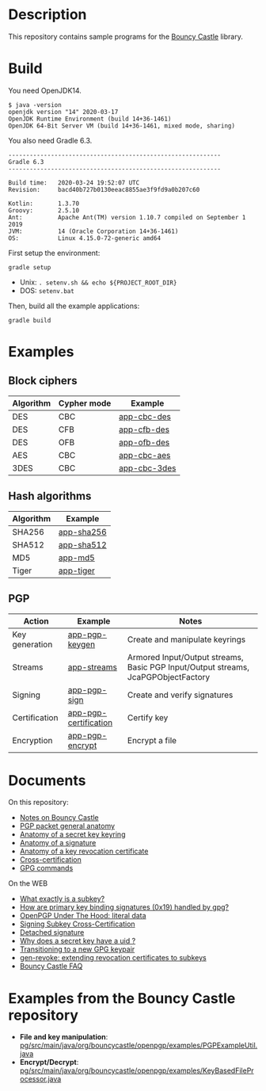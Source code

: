 # Description

This repository contains sample programs for the [Bouncy Castle](https://www.bouncycastle.org) library.

# Build

You need OpenJDK14.

    $ java -version
    openjdk version "14" 2020-03-17
    OpenJDK Runtime Environment (build 14+36-1461)
    OpenJDK 64-Bit Server VM (build 14+36-1461, mixed mode, sharing)
 
You also need Gradle 6.3.

    ------------------------------------------------------------
    Gradle 6.3
    ------------------------------------------------------------
    
    Build time:   2020-03-24 19:52:07 UTC
    Revision:     bacd40b727b0130eeac8855ae3f9fd9a0b207c60
    
    Kotlin:       1.3.70
    Groovy:       2.5.10
    Ant:          Apache Ant(TM) version 1.10.7 compiled on September 1 2019
    JVM:          14 (Oracle Corporation 14+36-1461)
    OS:           Linux 4.15.0-72-generic amd64

First setup the environment:

    gradle setup
    
* Unix: `. setenv.sh && echo ${PROJECT_ROOT_DIR}`
* DOS: `setenv.bat`
    
Then, build all the example applications:

    gradle build
    
# Examples

## Block ciphers

| Algorithm | Cypher mode | Example                      |
|-----------|-------------|------------------------------|
| DES       | CBC         | [app-cbc-des](app-cbc-des)   |
| DES       | CFB         | [app-cfb-des](app-cfb-des)   |
| DES       | OFB         | [app-ofb-des](app-ofb-des)   |
| AES       | CBC         | [app-cbc-aes](app-cbc-aes)   |
| 3DES      | CBC         | [app-cbc-3des](app-cbc-3des) |

## Hash algorithms

| Algorithm | Example                      |
|-----------|------------------------------|
| SHA256    | [app-sha256](app-sha256)     |
| SHA512    | [app-sha512](app-sha512)     |
| MD5       | [app-md5](app-md5)           |
| Tiger     | [app-tiger](app-tiger)       |

## PGP

| Action               | Example                                        | Notes                                                                              |
|----------------------|------------------------------------------------|------------------------------------------------------------------------------------|
| Key generation       | [app-pgp-keygen](app-pgp-keygen)               | Create and manipulate keyrings                                                     |
| Streams              | [app-streams](app-streams)                     | Armored Input/Output streams, Basic PGP Input/Output streams, JcaPGPObjectFactory  |
| Signing              | [app-pgp-sign](app-pgp-sign)                   | Create and verify signatures                                                       |
| Certification        | [app-pgp-certification](app-pgp-certification) | Certify key                                                                        |
| Encryption           | [app-pgp-encrypt](app-pgp-encrypt)             | Encrypt a file                                                                     |

# Documents

On this repository:

* [Notes on Bouncy Castle](doc/bouncy-castle-notes.md)
* [PGP packet general anatomy](doc/pgp-packet.md)
* [Anatomy of a secret key keyring](doc/pgp-packets-secret-keyring.md)
* [Anatomy of a signature](doc/pgp-packets-signature.md)
* [Anatomy of a key revocation certificate](doc/pgp-packets-revocation.md)
* [Cross-certification](doc/cross-certify.md)
* [GPG commands](doc/gpg.md)

On the WEB

* [What exactly is a subkey?](https://security.stackexchange.com/questions/76940/what-exactly-is-a-subkey)
* [How are primary key binding signatures (0x19) handled by gpg?](https://lists.gnupg.org/pipermail/gnupg-users/2014-May/049794.html)
* [OpenPGP Under The Hood: literal data](https://under-the-hood.sequoia-pgp.org/literal-data/)
* [Signing Subkey Cross-Certification](https://gnupg.org/faq/subkey-cross-certify.html)
* [Detached signature](https://subversivebytes.wordpress.com/2013/12/10/pgp-cryptography-with-the-legion-of-the-bouncy-castle-part-5/)
* [Why does a secret key have a <ultimate> uid ?](https://unix.stackexchange.com/questions/407062/gpg-list-keys-command-outputs-uid-unknown-after-importing-private-key-onto)
* [Transitioning to a new GPG keypair](https://www.alessandromenti.it/blog/2017/01/transitioning-new-gpg-keypair.html)
* [gen-revoke: extending revocation certificates to subkeys](https://blogs.gentoo.org/mgorny/2019/02/20/gen-revoke-extending-revocation-certificates-to-subkeys/)
* [Bouncy Castle FAQ](http://www.bouncycastle.org/wiki/display/JA1/PGP+Questions)

# Examples from the Bouncy Castle repository

* **File and key manipulation**: [pg/src/main/java/org/bouncycastle/openpgp/examples/PGPExampleUtil.java](https://github.com/bcgit/bc-java/blob/master/pg/src/main/java/org/bouncycastle/openpgp/examples/PGPExampleUtil.java)
* **Encrypt/Decrypt**: [pg/src/main/java/org/bouncycastle/openpgp/examples/KeyBasedFileProcessor.java](https://github.com/bcgit/bc-java/blob/master/pg/src/main/java/org/bouncycastle/openpgp/examples/KeyBasedFileProcessor.java)

